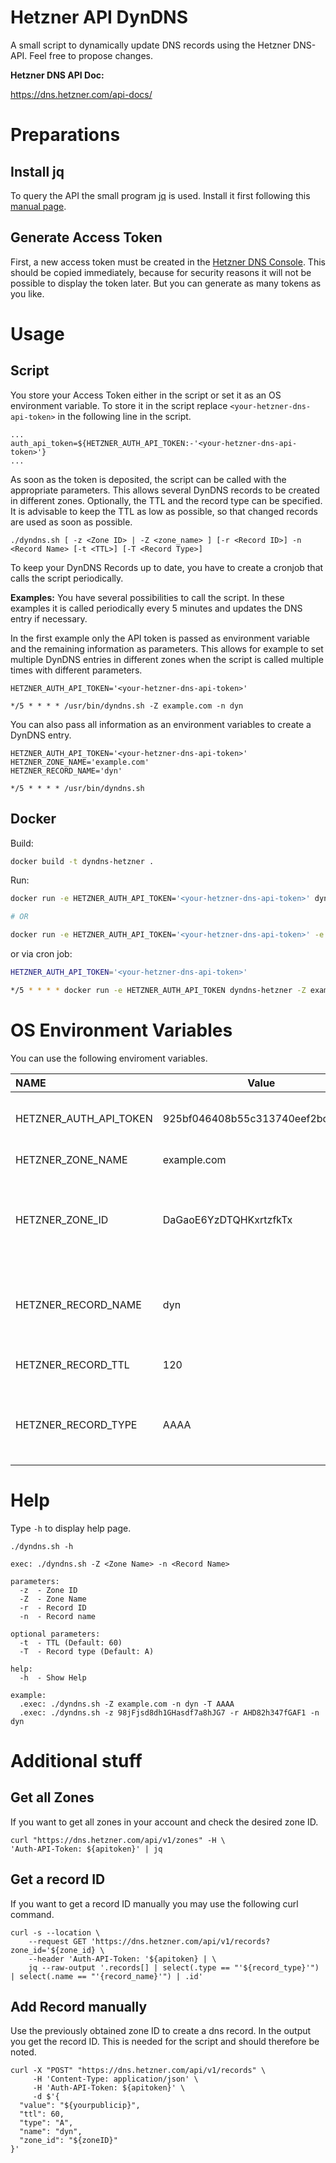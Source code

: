 # Hetzner API DynDNS

A small script to dynamically update DNS records using the Hetzner DNS-API. Feel free to propose changes.

**Hetzner DNS API Doc:**

https://dns.hetzner.com/api-docs/

# Preparations

## Install jq
To query the API the small program [jq](https://stedolan.github.io/jq/) is used. Install it first following this [manual page](https://stedolan.github.io/jq/download/).

## Generate Access Token
First, a new access token must be created in the [Hetzner DNS Console](https://dns.hetzner.com/). This should be copied immediately, because for security reasons it will not be possible to display the token later. But you can generate as many tokens as you like.

# Usage

## Script
You store your Access Token either in the script or set it as an OS environment variable. To store it in the script replace `<your-hetzner-dns-api-token>` in the following line in the script.

```
...
auth_api_token=${HETZNER_AUTH_API_TOKEN:-'<your-hetzner-dns-api-token>'}
...
```

As soon as the token is deposited, the script can be called with the appropriate parameters. This allows several DynDNS records to be created in different zones. Optionally, the TTL and the record type can be specified. It is advisable to keep the TTL as low as possible, so that changed records are used as soon as possible.
```
./dyndns.sh [ -z <Zone ID> | -Z <zone_name> ] [-r <Record ID>] -n <Record Name> [-t <TTL>] [-T <Record Type>]
```

To keep your DynDNS Records up to date, you have to create a cronjob that calls the script periodically. 

**Examples:**
You have several possibilities to call the script. In these examples it is called periodically every 5 minutes and updates the DNS entry if necessary.

In the first example only the API token is passed as environment variable and the remaining information as parameters. This allows for example to set multiple DynDNS entries in different zones when the script is called multiple times with different parameters.
```
HETZNER_AUTH_API_TOKEN='<your-hetzner-dns-api-token>'

*/5 * * * * /usr/bin/dyndns.sh -Z example.com -n dyn
```

You can also pass all information as an environment variables to create a DynDNS entry.
```
HETZNER_AUTH_API_TOKEN='<your-hetzner-dns-api-token>'
HETZNER_ZONE_NAME='example.com'
HETZNER_RECORD_NAME='dyn'

*/5 * * * * /usr/bin/dyndns.sh
```

## Docker
Build:
```sh
docker build -t dyndns-hetzner .
```

Run:
```sh
docker run -e HETZNER_AUTH_API_TOKEN='<your-hetzner-dns-api-token>' dyndns-hetzner -Z example.com -n dyn

# OR

docker run -e HETZNER_AUTH_API_TOKEN='<your-hetzner-dns-api-token>' -e HETZNER_ZONE_NAME='example.com' -e HETZNER_RECORD_NAME='dyn' dyndns-hetzner
```

or via cron job:
```sh
HETZNER_AUTH_API_TOKEN='<your-hetzner-dns-api-token>'

*/5 * * * * docker run -e HETZNER_AUTH_API_TOKEN dyndns-hetzner -Z example.com -n dyn
```

# OS Environment Variables

You can use the following enviroment variables.

|NAME                   | Value                            | Description                                                     |
|:----------------------|----------------------------------|:----------------------------------------------------------------|
|HETZNER_AUTH_API_TOKEN | 925bf046408b55c313740eef2bc18b1e | Your Hetzner API access token                                   |
|HETZNER_ZONE_NAME      | example.com                      | The zone name                                                   |
|HETZNER_ZONE_ID        | DaGaoE6YzDTQHKxrtzfkTx           | The zone ID. Use either the zone name or the zone ID. Not both. |
|HETZNER_RECORD_NAME    | dyn                              | The record name. '@' to set the record for the zone itself.     |
|HETZNER_RECORD_TTL     | 120                              | The TTL of the record. Default(60)                              |
|HETZNER_RECORD_TYPE    | AAAA                             | The record type. Either A for IPv4 or AAAA for IPv6. Default(A) |

# Help
Type `-h` to display help page.
```
./dyndns.sh -h
```
```
exec: ./dyndns.sh -Z <Zone Name> -n <Record Name>

parameters:
  -z  - Zone ID
  -Z  - Zone Name
  -r  - Record ID
  -n  - Record name

optional parameters:
  -t  - TTL (Default: 60)
  -T  - Record type (Default: A)

help:
  -h  - Show Help 

example:
  .exec: ./dyndns.sh -Z example.com -n dyn -T AAAA
  .exec: ./dyndns.sh -z 98jFjsd8dh1GHasdf7a8hJG7 -r AHD82h347fGAF1 -n dyn

``` 
# Additional stuff
## Get all Zones
If you want to get all zones in your account and check the desired zone ID.
```
curl "https://dns.hetzner.com/api/v1/zones" -H \
'Auth-API-Token: ${apitoken}' | jq
```
## Get a record ID
If you want to get a record ID manually you may use the following curl command.
```
curl -s --location \
    --request GET 'https://dns.hetzner.com/api/v1/records?zone_id='${zone_id} \
    --header 'Auth-API-Token: '${apitoken} | \
    jq --raw-output '.records[] | select(.type == "'${record_type}'") | select(.name == "'{record_name}'") | .id'
```
## Add Record manually
Use the previously obtained zone ID to create a dns record. 
In the output you get the record ID. This is needed for the script and should therefore be noted.
```
curl -X "POST" "https://dns.hetzner.com/api/v1/records" \
     -H 'Content-Type: application/json' \
     -H 'Auth-API-Token: ${apitoken}' \
     -d $'{
  "value": "${yourpublicip}",
  "ttl": 60,
  "type": "A",
  "name": "dyn",
  "zone_id": "${zoneID}"
}'
```
